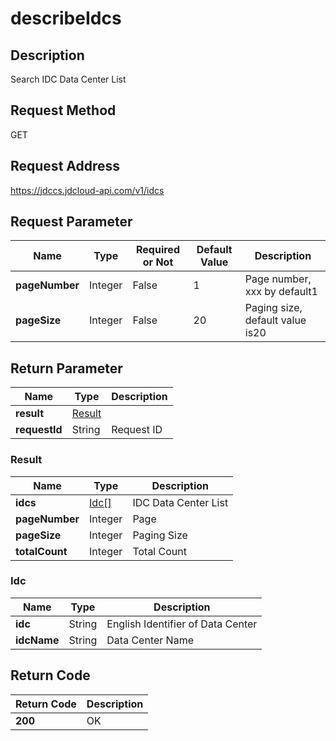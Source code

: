 # describeIdcs


## Description
Search IDC Data Center List

## Request Method
GET

## Request Address
https://jdccs.jdcloud-api.com/v1/idcs


## Request Parameter
|Name|Type|Required or Not|Default Value|Description|
|---|---|---|---|---|
|**pageNumber**|Integer|False|1|Page number, xxx by default1|
|**pageSize**|Integer|False|20|Paging size, default value is20|


## Return Parameter
|Name|Type|Description|
|---|---|---|
|**result**|[Result](describeidcs#result)| |
|**requestId**|String|Request ID|

### <div id="result">Result</div>
|Name|Type|Description|
|---|---|---|
|**idcs**|[Idc[]](describeidcs#idc)|IDC Data Center List|
|**pageNumber**|Integer|Page|
|**pageSize**|Integer|Paging Size|
|**totalCount**|Integer|Total Count|
### <div id="idc">Idc</div>
|Name|Type|Description|
|---|---|---|
|**idc**|String|English Identifier of Data Center|
|**idcName**|String|Data Center Name|

## Return Code
|Return Code|Description|
|---|---|
|**200**|OK|
